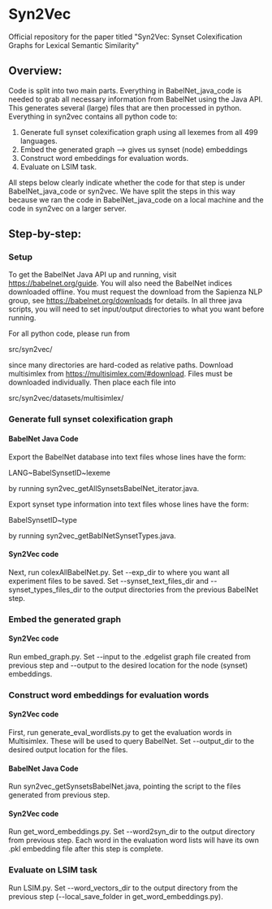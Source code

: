 # Syn2Vec

Official repository for the paper titled "Syn2Vec: Synset Colexification Graphs for Lexical Semantic Similarity"

## Overview: 
Code is split into two main parts. Everything in BabelNet_java_code is needed to grab all necessary 
information from BabelNet using the Java API. This generates several (large) files that are then processed 
in python. Everything in syn2vec contains all python code to:

1. Generate full synset colexification graph using all lexemes from all 499 languages.
2. Embed the generated graph --> gives us synset (node) embeddings
3. Construct word embeddings for evaluation words.
4. Evaluate on LSIM task.

All steps below clearly indicate whether the code for that step
is under BabelNet_java_code or syn2vec. We
have split the steps in this way because we ran the code in BabelNet_java_code
on a local machine and the code in syn2vec on a larger server.

## Step-by-step:

### Setup

To get the BabelNet Java API up and running, visit https://babelnet.org/guide. 
You will also need the BabelNet indices downloaded offline. You must request
the download from the Sapienza NLP group, see https://babelnet.org/downloads for details.
In all three java scripts, you will need to set input/output directories to what you want
before running. 

For all python code, please run from 

src/syn2vec/

since many directories are hard-coded as relative paths. Download
multisimlex from https://multisimlex.com/#download. Files must be
downloaded individually. Then place each file into 

src/syn2vec/datasets/multisimlex/

### Generate full synset colexification graph

#### BabelNet Java Code

Export the BabelNet database into text files whose lines have the form:

LANG\~BabelSynsetID\~lexeme

by running syn2vec_getAllSynsetsBabelNet_iterator.java.

Export synset type information into text files whose lines have the form:

BabelSynsetID\~type

by running syn2vec_getBablNetSynsetTypes.java.

#### Syn2Vec code

Next, run colexAllBabelNet.py. Set --exp_dir to where you want all experiment
files to be saved. Set --synset_text_files_dir and --synset_types_files_dir to
the output directories from the previous BabelNet step.

### Embed the generated graph

#### Syn2Vec code

Run embed_graph.py. Set --input to the .edgelist graph file created from
previous step and --output to the desired location for the node (synset)
embeddings.

### Construct word embeddings for evaluation words

#### Syn2Vec code

First, run generate_eval_wordlists.py to get the evaluation words in Multisimlex.
These will be used to query BabelNet. Set --output_dir to the desired output
location for the files.

#### BabelNet Java Code

Run syn2vec_getSynsetsBabelNet.java,
pointing the script to the files generated from previous step.

#### Syn2Vec code

Run get_word_embeddings.py.
Set --word2syn_dir to the output directory from previous step. Each word
in the evaluation word lists will have its own .pkl embedding file after
this step is complete.

### Evaluate on LSIM task

Run LSIM.py. Set --word_vectors_dir to the output directory from
the previous step (--local_save_folder in get_word_embeddings.py).